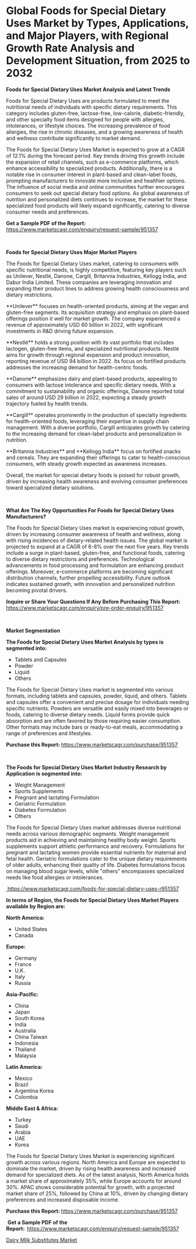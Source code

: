 <p><h1>Global Foods for Special Dietary Uses Market by Types, Applications, and Major Players, with Regional Growth Rate Analysis and Development Situation, from 2025 to 2032</h1></p><p><strong>Foods for Special Dietary Uses Market Analysis and Latest Trends</strong></p>
<p><p>Foods for Special Dietary Uses are products formulated to meet the nutritional needs of individuals with specific dietary requirements. This category includes gluten-free, lactose-free, low-calorie, diabetic-friendly, and other specialty food items designed for people with allergies, intolerances, or lifestyle choices. The increasing prevalence of food allergies, the rise in chronic diseases, and a growing awareness of health and wellness contribute significantly to market demand.</p><p>The Foods for Special Dietary Uses Market is expected to grow at a CAGR of 12.1% during the forecast period. Key trends driving this growth include the expansion of retail channels, such as e-commerce platforms, which enhance accessibility to specialized products. Additionally, there is a notable rise in consumer interest in plant-based and clean-label foods, prompting manufacturers to innovate more inclusive and healthier options. The influence of social media and online communities further encourages consumers to seek out special dietary food options. As global awareness of nutrition and personalized diets continues to increase, the market for these specialized food products will likely expand significantly, catering to diverse consumer needs and preferences.</p></p>
<p><strong>Get a Sample PDF of the Report:&nbsp;</strong> <a href="https://www.marketscagr.com/enquiry/request-sample/951357?utm_campaign=1909&utm_medium=2&utm_source=Github&utm_content=ia&utm_term=15022025&utm_id=foods-for-special-dietary-uses">https://www.marketscagr.com/enquiry/request-sample/951357</a></p>
<p>&nbsp;</p>
<p><strong>Foods for Special Dietary Uses Major Market Players</strong></p>
<p><p>The Foods for Special Dietary Uses market, catering to consumers with specific nutritional needs, is highly competitive, featuring key players such as Unilever, Nestlé, Danone, Cargill, Britannia Industries, Kellogg India, and Dabur India Limited. These companies are leveraging innovation and expanding their product lines to address growing health consciousness and dietary restrictions.</p><p>**Unilever** focuses on health-oriented products, aiming at the vegan and gluten-free segments. Its acquisition strategy and emphasis on plant-based offerings position it well for market growth. The company experienced a revenue of approximately USD 60 billion in 2022, with significant investments in R&D driving future expansion.</p><p>**Nestlé** holds a strong position with its vast portfolio that includes lactogen, gluten-free items, and specialized nutritional products. Nestlé aims for growth through regional expansion and product innovation, reporting revenue of USD 94 billion in 2022. Its focus on fortified products addresses the increasing demand for health-centric foods.</p><p>**Danone** emphasizes dairy and plant-based products, appealing to consumers with lactose intolerance and specific dietary needs. With a commitment to sustainability and organic offerings, Danone reported total sales of around USD 29 billion in 2022, expecting a steady growth trajectory fueled by health trends.</p><p>**Cargill** operates prominently in the production of specialty ingredients for health-oriented foods, leveraging their expertise in supply chain management. With a diverse portfolio, Cargill anticipates growth by catering to the increasing demand for clean-label products and personalization in nutrition.</p><p>**Britannia Industries** and **Kellogg India** focus on fortified snacks and cereals. They are expanding their offerings to cater to health-conscious consumers, with steady growth expected as awareness increases.</p><p>Overall, the market for special dietary foods is poised for robust growth, driven by increasing health awareness and evolving consumer preferences toward specialized dietary solutions.</p></p>
<p>&nbsp;</p>
<p><strong>What Are The Key Opportunities For Foods for Special Dietary Uses Manufacturers?</strong></p>
<p><p>The Foods for Special Dietary Uses market is experiencing robust growth, driven by increasing consumer awareness of health and wellness, along with rising incidences of dietary-related health issues. The global market is projected to expand at a CAGR of 6-8% over the next five years. Key trends include a surge in plant-based, gluten-free, and functional foods, catering to diverse dietary restrictions and preferences. Technological advancements in food processing and formulation are enhancing product offerings. Moreover, e-commerce platforms are becoming significant distribution channels, further propelling accessibility. Future outlook indicates sustained growth, with innovation and personalized nutrition becoming pivotal drivers.</p></p>
<p><strong>Inquire or Share Your Questions If Any Before Purchasing This Report:</strong> <a href="https://www.marketscagr.com/enquiry/pre-order-enquiry/951357?utm_campaign=1909&utm_medium=2&utm_source=Github&utm_content=ia&utm_term=15022025&utm_id=foods-for-special-dietary-uses">https://www.marketscagr.com/enquiry/pre-order-enquiry/951357</a></p>
<p>&nbsp;</p>
<p><strong>Market Segmentation</strong></p>
<p><strong>The Foods for Special Dietary Uses Market Analysis by types is segmented into:</strong></p>
<p><ul><li>Tablets and Capsules</li><li>Powder</li><li>Liquid</li><li>Others</li></ul></p>
<p><p>The Foods for Special Dietary Uses market is segmented into various formats, including tablets and capsules, powder, liquid, and others. Tablets and capsules offer a convenient and precise dosage for individuals needing specific nutrients. Powders are versatile and easily mixed into beverages or foods, catering to diverse dietary needs. Liquid forms provide quick absorption and are often favored by those requiring easier consumption. Other formats may include bars or ready-to-eat meals, accommodating a range of preferences and lifestyles.</p></p>
<p><strong>Purchase this Report:&nbsp;</strong><a href="https://www.marketscagr.com/purchase/951357?utm_campaign=1909&utm_medium=2&utm_source=Github&utm_content=ia&utm_term=15022025&utm_id=foods-for-special-dietary-uses">https://www.marketscagr.com/purchase/951357</a></p>
<p>&nbsp;</p>
<p><strong>The Foods for Special Dietary Uses Market Industry Research by Application is segmented into:</strong></p>
<p><ul><li>Weight Management</li><li>Sports Supplements</li><li>Pregnant and lactating Formulation</li><li>Geriatric Formulation</li><li>Diabetes Formulation</li><li>Others</li></ul></p>
<p><p>The Foods for Special Dietary Uses market addresses diverse nutritional needs across various demographic segments. Weight management products aid in achieving and maintaining healthy body weight. Sports supplements support athletic performance and recovery. Formulations for pregnant and lactating women provide essential nutrients for maternal and fetal health. Geriatric formulations cater to the unique dietary requirements of older adults, enhancing their quality of life. Diabetes formulations focus on managing blood sugar levels, while "others" encompasses specialized needs like food allergies or intolerances.</p></p>
<p><a href="https://www.marketscagr.com/foods-for-special-dietary-uses-r951357?utm_campaign=1909&utm_medium=2&utm_source=Github&utm_content=ia&utm_term=15022025&utm_id=foods-for-special-dietary-uses">&nbsp;https://www.marketscagr.com/foods-for-special-dietary-uses-r951357</a></p>
<p><strong>In terms of Region, the Foods for Special Dietary Uses Market Players available by Region are:</strong></p>
<p>
    <p> <strong> North America: </strong>
        <ul>
            <li>United States</li>
            <li>Canada</li>
        </ul>
        </p> 
    <p> <strong> Europe: </strong>
        <ul>
            <li>Germany</li>
            <li>France</li>
            <li>U.K.</li>
            <li>Italy</li>
            <li>Russia</li>
        </ul>
        </p> 
    <p> <strong> Asia-Pacific: </strong>
        <ul>
            <li>China</li>
            <li>Japan</li>
            <li>South Korea</li>
            <li>India</li>
            <li>Australia</li>
            <li>China Taiwan</li>
            <li>Indonesia</li>
            <li>Thailand</li>
            <li>Malaysia</li>
        </ul>
        </p> 
    <p> <strong> Latin America: </strong>
        <ul>
            <li>Mexico</li>
            <li>Brazil</li>
            <li>Argentina Korea</li>
            <li>Colombia</li>
        </ul>
        </p> 
    <p> <strong> Middle East & Africa: </strong>
        <ul>
            <li>Turkey</li>
            <li>Saudi</li>
            <li>Arabia</li>
            <li>UAE</li>
            <li>Korea</li>
        </ul>
    </p>
    </p>
<p><p>The Foods for Special Dietary Uses Market is experiencing significant growth across various regions. North America and Europe are expected to dominate the market, driven by rising health awareness and increased demand for specialized diets. As of the latest analysis, North America holds a market share of approximately 35%, while Europe accounts for around 30%. APAC shows considerable potential for growth, with a projected market share of 25%, followed by China at 10%, driven by changing dietary preferences and increased disposable income.</p></p>
<p><strong>Purchase this Report: </strong><a href="https://www.marketscagr.com/purchase/951357?utm_campaign=1909&utm_medium=2&utm_source=Github&utm_content=ia&utm_term=15022025&utm_id=foods-for-special-dietary-uses">https://www.marketscagr.com/purchase/951357</a></p>
<p>&nbsp;<strong>Get a Sample PDF of the Report:&nbsp;&nbsp;</strong><a href="https://www.marketscagr.com/enquiry/request-sample/951357?utm_campaign=1909&utm_medium=2&utm_source=Github&utm_content=ia&utm_term=15022025&utm_id=foods-for-special-dietary-uses">https://www.marketscagr.com/enquiry/request-sample/951357</a></p>
<p><strong></strong></p>
<p><p><a href="https://github.com/luckyshygirl/Market-Research-Report-List-7/blob/main/dairy-milk-substitutes-market.md?utm_campaign=1909&utm_medium=2&utm_source=Github&utm_content=ia&utm_term=15022025&utm_id=foods-for-special-dietary-uses">Dairy Milk Substitutes Market</a></p></p>